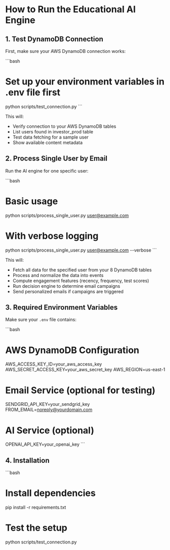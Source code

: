 # How to Run the Educational AI Engine

## 1. Test DynamoDB Connection

First, make sure your AWS DynamoDB connection works:

\`\`\`bash
# Set up your environment variables in .env file first
python scripts/test_connection.py
\`\`\`

This will:
- Verify connection to your AWS DynamoDB tables
- List users found in investor_prod table
- Test data fetching for a sample user
- Show available content metadata

## 2. Process Single User by Email

Run the AI engine for one specific user:

\`\`\`bash
# Basic usage
python scripts/process_single_user.py user@example.com

# With verbose logging
python scripts/process_single_user.py user@example.com --verbose
\`\`\`

This will:
- Fetch all data for the specified user from your 8 DynamoDB tables
- Process and normalize the data into events
- Compute engagement features (recency, frequency, test scores)
- Run decision engine to determine email campaigns
- Send personalized emails if campaigns are triggered

## 3. Required Environment Variables

Make sure your `.env` file contains:

\`\`\`bash
# AWS DynamoDB Configuration
AWS_ACCESS_KEY_ID=your_aws_access_key
AWS_SECRET_ACCESS_KEY=your_aws_secret_key
AWS_REGION=us-east-1

# Email Service (optional for testing)
SENDGRID_API_KEY=your_sendgrid_key
FROM_EMAIL=noreply@yourdomain.com

# AI Service (optional)
OPENAI_API_KEY=your_openai_key
\`\`\`

## 4. Installation

\`\`\`bash
# Install dependencies
pip install -r requirements.txt

# Test the setup
python scripts/test_connection.py





<!-- python -m uvicorn api.main:app --host 127.0.0.1 --port 8001 --reload
 -->